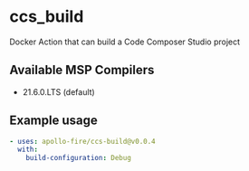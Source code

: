 # ccs_build
Docker Action that can build a Code Composer Studio project

## Available MSP Compilers
* 21.6.0.LTS (default)

## Example usage
```yaml
- uses: apollo-fire/ccs-build@v0.0.4
  with:
    build-configuration: Debug
```

